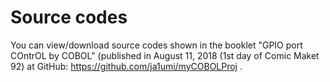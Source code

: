 # Source codes

You can view/download source codes shown in the booklet "GPIO port COntrOL by COBOL" (published in August 11, 2018 (1st day of Comic Maket 92) at GitHub: https://github.com/ja1umi/myCOBOLProj .
